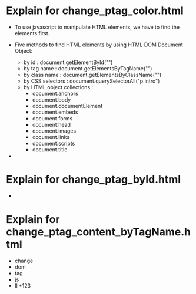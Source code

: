 # Explain for change_ptag_color.html
* To use javascript to manipulate HTML elements, we have to find the elements first.
* Five methods to find HTML elements by using HTML DOM Document Object:
  - by id : document.getElementById("")
  - by tag name : document.getElementsByTagName("")
  - by class name : document.getElementsByClassName("")
  - by CSS selectors : document.querySelectorAll("p.intro")
  - by HTML object collections :
    - document.anchors
    - document.body
    - document.documentElement
    - document.embeds
    - document.forms
    - document.head
    - document.images
    - document.links
    - document.scripts
    - document.title

* 
# Explain for change_ptag_byId.html
* 
# Explain for change_ptag_content_byTagName.html
* change
* dom
* tag
* js
* ll
*123
